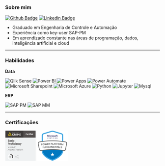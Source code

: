 ### Sobre mim

[![Github Badge](http://img.shields.io/badge/-Github-black?style=flat-square&logo=github&link=https://github.com/David8Fernando/)](https://github.com/David8Fernando/)
[![Linkedin Badge](https://img.shields.io/badge/-LinkedIn-blue?style=flat-square&logo=Linkedin&logoColor=white&link=https://www.linkedin.com/in/davidfernandopereira/)](https://www.linkedin.com/in/davidfernandopereira/)

- Graduado em Engenharia de Controle e Automação
- Experiência como key-user SAP-PM
- Em aprendizado constante nas áreas de programação, dados, inteligência artificial e cloud

---------------------------------------------------------------------------------------------------------

### Habilidades

**Data**

![Qlik Sense](https://img.shields.io/badge/Qlik_Sense-%23009848?style=plastic&logo=qlik)
![Power BI](https://img.shields.io/badge/Power_BI-%23F2C811?style=plastic&logo=powerbi&logoColor=black)
![Power Apps](https://img.shields.io/badge/Power_Apps-%23742774?style=plastic&logo=powerapps&logoColor=white)
![Power Automate](https://img.shields.io/badge/Power_Automate-%230066FF?style=plastic&logo=powerautomate&logoColor=white)
![Microsoft Sharepoint](https://img.shields.io/badge/Microsoft_Sharepoint-%230078D4?logo=microsoftsharepoint&logoColor=white)
![Microsoft Azure](https://img.shields.io/badge/Microsoft_Azure-%230078D4?style=plastic&logo=microsoftazure&logoColor=white)
![Python](https://img.shields.io/badge/Python-%233776AB?style=plastic&logo=python&logoColor=yellow)
![Jupyter](https://img.shields.io/badge/Jupyter-%23F37626?style=plastic&logo=jupyter&logoColor=black)
![Mysql](https://img.shields.io/badge/Mysql-%234479A1?style=plastic&logo=mysql&logoColor=black)

**ERP**

![SAP PM](https://img.shields.io/badge/SAP_PM-%230FAAFF?style=plastic&logo=sap&logoColor=white)
![SAP MM](https://img.shields.io/badge/SAP_MM-%230FAAFF?style=plastic&logo=sap&logoColor=white)

---------------------------------------------------------------------------------------------------------

### Certificações

<img src="https://raw.githubusercontent.com/David8Fernando/David8Fernando/main/img/L1_Large.png" alt="KNIME" width="100" height="100" />

<img src="https://raw.githubusercontent.com/David8Fernando/David8Fernando/main/img/CERT-Fundamentals-Power-Platform.png" alt="PL-900" width="100" height="100" />
